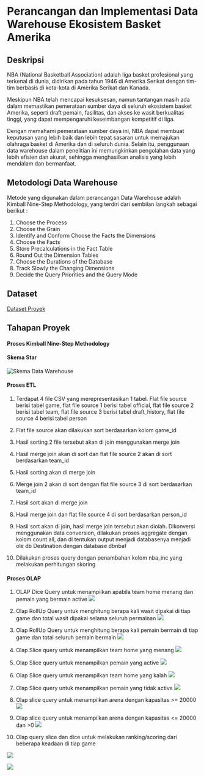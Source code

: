 # Perancangan dan Implementasi Data Warehouse Ekosistem Basket Amerika

## Deskripsi

NBA (National Basketball Association) adalah liga basket profesional yang terkenal di dunia, didirikan pada tahun 1946 di Amerika Serikat dengan tim-tim berbasis di kota-kota di Amerika Serikat dan Kanada.

Meskipun NBA telah mencapai kesuksesan, namun tantangan masih ada dalam memastikan pemerataan sumber daya di seluruh ekosistem basket Amerika, seperti draft pemain, fasilitas, dan akses ke wasit berkualitas
tinggi, yang dapat mempengaruhi keseimbangan kompetitif di liga.

Dengan memahami pemerataan sumber daya ini, NBA dapat membuat keputusan yang lebih baik dan lebih tepat sasaran untuk memajukan olahraga basket di Amerika dan di seluruh dunia. Selain itu, penggunaan data warehouse dalam penelitian ini memungkinkan pengolahan data yang lebih efisien dan akurat, sehingga menghasilkan analisis yang lebih mendalam dan bermanfaat.


## Metodologi Data Warehouse
Metode yang digunakan dalam perancangan Data Warehouse adalah Kimball Nine-Step
Methodology, yang terdiri dari sembilan langkah sebagai berikut :
1. Choose the Process
2. Choose the Grain
3. Identify and Conform Choose the Facts the Dimensions 
4. Choose the Facts
5. Store Precalculations in the Fact Table
6. Round Out the Dimension Tables
7. Choose the Durations of the Database
8. Track Slowly the Changing Dimensions
9. Decide the Query Priorities and the Query Mode

## Dataset
[Dataset Proyek](https://www.kaggle.com/datasets/wyattowalsh/basketball)

## Tahapan Proyek

#### Proses Kimball Nine-Step Methodology

#### Skema Star
![Skema Data Warehouse](https://github.com/mhmmadgiatt/Perancangan-Data-Warehouse-Ekosistem-Basket-Amerika/blob/main/Skema_Star.jpg)

#### Proses ETL
1. Terdapat 4 file CSV yang merepresentasikan 1 tabel. Flat file source berisi
tabel game, flat file source 1 berisi tabel official, flat file source 2 berisi tabel
team, flat file source 3 berisi tabel draft_history, flat file source 4 berisi tabel
person
2. Flat file source akan dilakukan sort berdasarkan kolom game_id
3. Hasil sorting 2 file tersebut akan di join menggunakan merge join
4. Hasil merge join akan di sort dan flat file source 2 akan di sort berdasarkan
team_id

5. Hasil sorting akan di merge join
6. Merge join 2 akan di sort dengan flat file source 3 di sort berdasarkan
team_id
7. Hasil sort akan di merge join
8. Hasil merge join dan flat file source 4 di sort berdasarkan person_id
9. Hasil sort akan di join, hasil merge join tersebut akan diolah. Dikonversi
menggunakan data conversion, dilakukan proses aggregate dengan kolom
count all, dan di tentukan output menjadi databasenya menjadi ole db
Destination dengan database dbnbaf
10. Dilakukan proses query dengan penambahan kolom nba_inc yang
melakukan perhitungan skoring

#### Proses OLAP
1. OLAP Dice Query untuk menampilkan apabila team home menang dan
pemain yang bermain active
![](https://github.com/mhmmadgiatt/Perancangan-Data-Warehouse-Ekosistem-Basket-Amerika/blob/main/OLAP%20Process/Foto%20Query/28.jpg)

2. Olap RollUp Query untuk menghitung berapa kali wasit dipakai di tiap game
dan total wasit dipakai selama seluruh permainan
![](https://github.com/mhmmadgiatt/Perancangan-Data-Warehouse-Ekosistem-Basket-Amerika/blob/main/OLAP%20Process/Foto%20Query/29.jpg)

3. Olap RollUp Query untuk menghitung berapa kali pemain bermain di tiap
game dan total seluruh pemain bermain
![](https://github.com/mhmmadgiatt/Perancangan-Data-Warehouse-Ekosistem-Basket-Amerika/blob/main/OLAP%20Process/Foto%20Query/30.jpg)

4. Olap Slice query untuk menampilkan team home yang menang
![](https://github.com/mhmmadgiatt/Perancangan-Data-Warehouse-Ekosistem-Basket-Amerika/blob/main/OLAP%20Process/Foto%20Query/31.jpg)

5. Olap Slice query untuk menampilkan pemain yang active
![](https://github.com/mhmmadgiatt/Perancangan-Data-Warehouse-Ekosistem-Basket-Amerika/blob/main/OLAP%20Process/Foto%20Query/33.jpg)

6. Olap Slice query untuk menampilkan team home yang kalah
![](https://github.com/mhmmadgiatt/Perancangan-Data-Warehouse-Ekosistem-Basket-Amerika/blob/main/OLAP%20Process/Foto%20Query/33.jpg)

7. Olap Slice query untuk menampilkan pemain yang tidak active
![](https://github.com/mhmmadgiatt/Perancangan-Data-Warehouse-Ekosistem-Basket-Amerika/blob/main/OLAP%20Process/Foto%20Query/34.jpg)

8. Olap slice query untuk menampilkan arena dengan kapasitas >= 20000
![](https://github.com/mhmmadgiatt/Perancangan-Data-Warehouse-Ekosistem-Basket-Amerika/blob/main/OLAP%20Process/Foto%20Query/35.jpg)

9. Olap slice query untuk menampilkan arena dengan kapasitas <= 20000 dan >0
![](https://github.com/mhmmadgiatt/Perancangan-Data-Warehouse-Ekosistem-Basket-Amerika/blob/main/OLAP%20Process/Foto%20Query/36.jpg)

10. Olap query slice dan dice untuk melakukan ranking/scoring dari beberapa
keadaan di tiap game

![](https://github.com/mhmmadgiatt/Perancangan-Data-Warehouse-Ekosistem-Basket-Amerika/blob/main/OLAP%20Process/Foto%20Query/37.jpg)

![](https://github.com/mhmmadgiatt/Perancangan-Data-Warehouse-Ekosistem-Basket-Amerika/blob/main/OLAP%20Process/Foto%20Query/38.jpg)
